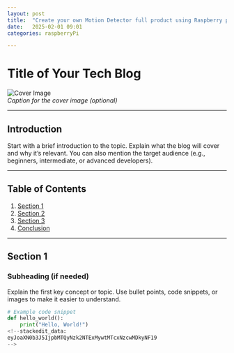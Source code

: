 ```yaml
---
layout: post
title:  "Create your own Motion Detector full product using Raspberry pi PICO🪄"
date:   2025-02-01 09:01
categories: raspberryPi

---
```

# Title of Your Tech Blog

![Cover Image](URL_to_Cover_Image)  
*Caption for the cover image (optional)*

---

## Introduction  
Start with a brief introduction to the topic. Explain what the blog will cover and why it’s relevant. You can also mention the target audience (e.g., beginners, intermediate, or advanced developers).

---

## Table of Contents  
1. [Section 1](#section-1)  
2. [Section 2](#section-2)  
3. [Section 3](#section-3)  
4. [Conclusion](#conclusion)  

---

## Section 1  
### Subheading (if needed)  
Explain the first key concept or topic. Use bullet points, code snippets, or images to make it easier to understand.

```python
# Example code snippet
def hello_world():
    print("Hello, World!")
<!--stackedit_data:
eyJoaXN0b3J5IjpbMTQyNzk2NTExMywtMTcxNzcwMDkyNF19
-->